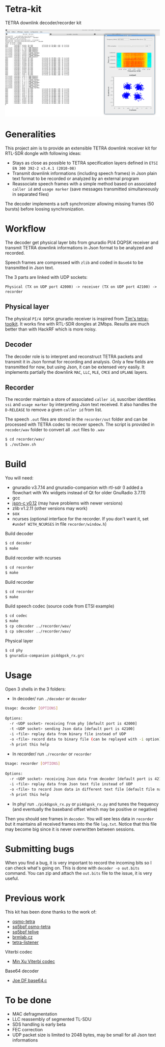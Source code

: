 # Tetra-kit

TETRA downlink decoder/recorder kit

![](screenshots/main.png)

Generalities
============

This project aim is to provide an extensible TETRA downlink receiver kit for RTL-SDR dongle with following ideas:
- Stays as close as possible to TETRA specification layers defined in `ETSI EN 300 392-2 v3.4.1
(2010-08)`
- Transmit downlink informations (including speech frames) in Json plain text format to be recorded or analyzed
by an external program
- Reassociate speech frames with a simple method based on associated `caller id` and `usage marker` (save messages transmitted simultaneously in separated files)

The decoder implements a soft synchronizer allowing missing frames (50 bursts) before loosing synchronization.

Workflow
========

The decoder get physical layer bits from gnuradio PI/4 DQPSK receiver and transmit TETRA downlink
informations in Json format to be analyzed and recorded.

Speech frames are compressed with `zlib` and coded in `Base64` to be transmitted in Json text.

The 3 parts are linked with UDP sockets:

    Physical (TX on UDP port 42000) -> receiver (TX on UDP port 42100) -> recorder

Physical layer
-------------

The physical `PI/4 DQPSK` gnuradio receiver is inspired from [Tim's tetra-toolkit](https://github.com/Tim---/tetra-toolkit).
It works fine with RTL-SDR dongles at 2Mbps.
Results are much better than with HackRF which is more noisy.

Decoder
-------

The decoder role is to interpret and reconstruct TETRA packets and transmit it in Json format
for recording and analysis. Only a few fields are transmitted for now, but using Json, it can
be extensed very easily.
It implements partially the downlink `MAC`, `LLC`, `MLE`, `CMCE` and `UPLANE` layers.

Recorder
--------

The recorder maintain a store of associated `caller id`, suscriber identities `ssi` and `usage marker` by interpreting Json text received. It also handles the `D-RELEASE` to remove a given `caller id` from list.

The speech `.out` files are stored in the `recorder/out` folder and can be processed with TETRA codec to recover speech. The script is provided in `recoder/wav` folder to convert all `.out` files to `.wav`

```sh
$ cd recorder/wav/
$ ./out2wav.sh
```

Build
=====

You will need:
* gnuradio v3.7.14 and gnuradio-companion with rtl-sdr (I added a flowchart with Wx widgets instead of Qt for older GnuRadio 3.7.11)
* gcc
* [json-c v0.12](https://github.com/json-c/json-c/tree/json-c-0.12) (may have problems with newer versions)
* zlib v1.2.11 (other versions may work)
* sox
* ncurses (optional interface for the recorder. If you don't want it, set `#undef WITH_NCURSES` in file `recorder/window.h`)

 
Build decoder
```sh
$ cd decoder
$ make
```

Build recorder with ncurses
```sh
$ cd recorder
$ make
```

Build recorder

```sh
$ cd recorder
$ make
```

Build speech codec (source code from ETSI example)
```sh
$ cd codec
$ make
$ cp cdecoder ../recorder/wav/
$ cp sdecoder ../recorder/wav/
```

Physical layer
```sh
$ cd phy
$ gnuradio-companion pi4dqpsk_rx.grc
```

Usage
=====

Open 3 shells in the 3 folders:
* In decoder/ run `./decoder` or `decoder`

```sh
Usage: decoder [OPTIONS]

Options:
  -r <UDP socket> receiving from phy [default port is 42000]
  -t <UDP socket> sending Json data [default port is 42100]
  -i <file> replay data from binary file instead of UDP
  -o <file> record data to binary file (can be replayed with -i option)
  -h print this help
```

* In recorder/ run `./recorder` or `recorder`

```sh
Usage: recorder [OPTIONS]

Options:
  -r <UDP socket> receiving Json data from decoder [default port is 42100]
  -i <file> replay data from Json text file instead of UDP
  -o <file> to record Json data in different text file [default file name is 'log.txt'] (can be replayed with -i option)
  -h print this help
```

* In phy/ run `./pi4dqpsk_rx.py` or `pi4dqpsk_rx.py` and tunes the frequency (and eventually the baseband offset which may be positive or negative)

Then you should see frames in `decoder`.
You will see less data in `recorder` but it maintains all received frames into the file `log.txt`.
Notice that this file may become big since it is never overwritten between sessions.

# Submitting bugs

When you find a bug, it is very important to record the incoming bits so I can check what's going on.
This is done with `decoder -o out.bits` command.
You can zip and attach the `out.bits` file to the issue, it is very useful.

# Previous work

This kit has been done thanks to the work of:
* [osmo-tetra](https://git.osmocom.org/osmo-tetra/)
* [sq5bpf osmo-tetra](https://github.com/sq5bpf/osmo-tetra-sq5bpf)
* [sq5bpf telive](https://github.com/sq5bpf/telive)
* [brmlab.cz](https://brmlab.cz/project/sdr/tetra)
* [tetra-listener](https://jenda.hrach.eu/gitweb/?p=tetra-listener;a=summary)

Viterbi codec
* [Min Xu Viterbi codec](https://github.com/xukmin/viterbi)

Base64 decoder
* [Joe DF base64.c](https://github.com/joedf/base64.c)

# To be done

* MAC defragmentation
* LLC reassembly of segmented TL-SDU
* SDS handling is early beta
* FEC correction
* UDP packet size is limited to 2048 bytes, may be small for all Json text informations
